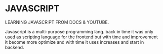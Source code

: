 # JAVASCRIPT
 LEARNING JAVASCRIPT FROM DOCS & YOUTUBE.

Javascript is a multi-purpose programming lang. back in time it was only used as scripting language for the frontend but with time and improvement it become more optimize and with time it uses increases and start in backend.
